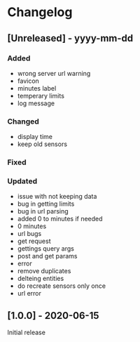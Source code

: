 # Changelog

## [Unreleased] - yyyy-mm-dd

### Added
- wrong server url warning
- favicon
- minutes label
- temperary limits
- log message

### Changed
- display time
- keep old sensors

### Fixed

### Updated
- issue with not keeping data
- bug in getting limits
- bug in url parsing
- added 0 to minutes if needed
- 0 minutes
- url bugs
- get request
- gettings query args
- post and get params
- error
- remove duplicates
- delteing entities
- do  recreate sensors only once
- url error

## [1.0.0] - 2020-06-15

Initial release
